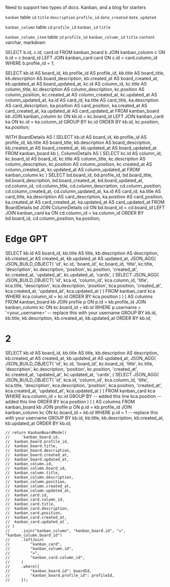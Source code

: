 Need to support two types of docs. Kanban, and a blog for starters

`kanban` table
`id`
`title`
`description`
`profile_id`
`date_created`
`date_updated`

`kanban_column` table
`id`
`profile_id`
`kanban_id`
`title`


`kanban_column_item` table
`id`
`profile_id`
`kanban_column_id`
`title`
`content` varchar, markdown

SELECT b.id, c.id, card.id FROM kanban_board b JOIN kanban_column c ON b.id = c.board_id LEFT JOIN kanban_card card ON c.id = card.column_id WHERE b.profile_id = 1;

SELECT
    kb.id AS board_id,
    kb.profile_id AS profile_id,
    kb.title AS board_title,
    kb.description AS board_description,
    kb.created_at AS board_created_at,
    kb.updated_at AS board_updated_at,
    kc.id AS column_id,
    kc.title AS column_title,
    kc.description AS column_description,
    kc.position AS column_position,
    kc.created_at AS column_created_at,
    kc.updated_at AS column_updated_at,
    ka.id AS card_id,
    ka.title AS card_title,
    ka.description AS card_description,
    ka.position AS card_position,
    ka.created_at AS card_created_at,
    ka.updated_at AS card_updated_at
FROM kanban_board kb
JOIN kanban_column kc ON kb.id = kc.board_id
LEFT JOIN kanban_card ka ON kc.id = ka.column_id
GROUP BY kc.id
ORDER BY kb.id, kc.position, ka.position;


WITH BoardDetails AS (
    SELECT
        kb.id AS board_id,
        kb.profile_id AS profile_id,
        kb.title AS board_title,
        kb.description AS board_description,
        kb.created_at AS board_created_at,
        kb.updated_at AS board_updated_at
    FROM kanban_board kb
),
ColumnDetails AS (
    SELECT
        kc.id AS column_id,
        kc.board_id AS board_id,
        kc.title AS column_title,
        kc.description AS column_description,
        kc.position AS column_position,
        kc.created_at AS column_created_at,
        kc.updated_at AS column_updated_at
    FROM kanban_column kc
)
SELECT
    bd.board_id,
    bd.profile_id,
    bd.board_title,
    bd.board_description,
    bd.board_created_at,
    bd.board_updated_at,
    cd.column_id,
    cd.column_title,
    cd.column_description,
    cd.column_position,
    cd.column_created_at,
    cd.column_updated_at,
    ka.id AS card_id,
    ka.title AS card_title,
    ka.description AS card_description,
    ka.position AS card_position,
    ka.created_at AS card_created_at,
    ka.updated_at AS card_updated_at
FROM BoardDetails bd
JOIN ColumnDetails cd ON bd.board_id = cd.board_id
LEFT JOIN kanban_card ka ON cd.column_id = ka.column_id
ORDER BY bd.board_id, cd.column_position, ka.position;

# Edge GPT
SELECT
  kb.id AS board_id,
  kb.title AS title,
  kb.description AS description,
  kb.created_at AS created_at,
  kb.updated_at AS updated_at,
  JSON_AGG(
    JSON_BUILD_OBJECT(
      'id', kc.id,
      'board_id', kc.board_id,
      'title', kc.title,
      'description', kc.description,
      'position', kc.position,
      'created_at', kc.created_at,
      'updated_at', kc.updated_at,
      'cards', (
        SELECT
          JSON_AGG(
            JSON_BUILD_OBJECT(
              'id', kca.id,
              'column_id', kca.column_id,
              'title', kca.title,
              'description', kca.description,
              'position', kca.position,
              'created_at', kca.created_at,
              'updated_at', kca.updated_at
            )
          )
        FROM
          kanban_card kca
        WHERE
          kca.column_id = kc.id
        ORDER BY
          kca.position
      )
    )
  ) AS columns
FROM
  kanban_board kb
JOIN
  profile p ON p.id = kb.profile_id
JOIN
  kanban_column kc ON kc.board_id = kb.id
WHERE
  p.username = '<your_username>' -- replace this with your username
GROUP BY
  kb.id, kb.title, kb.description, kb.created_at, kb.updated_at
ORDER BY
  kb.id;

# 2
SELECT
  kb.id AS board_id,
  kb.title AS title,
  kb.description AS description,
  kb.created_at AS created_at,
  kb.updated_at AS updated_at,
  JSON_AGG(
    JSON_BUILD_OBJECT(
      'id', kc.id,
      'board_id', kc.board_id,
      'title', kc.title,
      'description', kc.description,
      'position', kc.position,
      'created_at', kc.created_at,
      'updated_at', kc.updated_at,
      'cards', (
        SELECT
          JSON_AGG(
            JSON_BUILD_OBJECT(
              'id', kca.id,
              'column_id', kca.column_id,
              'title', kca.title,
              'description', kca.description,
              'position', kca.position,
              'created_at', kca.created_at,
              'updated_at', kca.updated_at
            )
          )
        FROM
          kanban_card kca
        WHERE
          kca.column_id = kc.id
        GROUP BY -- added this line
          kca.position -- added this line
        ORDER BY
          kca.position
      )
    )
  ) AS columns
FROM
  kanban_board kb
JOIN
  profile p ON p.id = kb.profile_id
JOIN
  kanban_column kc ON kc.board_id = kb.id
WHERE
  p.id = 1 -- replace this with your username
GROUP BY
  kb.id, kb.title, kb.description, kb.created_at, kb.updated_at
ORDER BY
  kb.id;



    // return KanbanBoardModel(
    //     `kanban_board.id,
    // 	kanban_board.profile_id,
    // 	kanban_board.title,
    // 	kanban_board.description,
    // 	kanban_board.created_at,
    // 	kanban_board.updated_at,
    // 	kanban_column.id,
    // 	kanban_column.board_id,
    // 	kanban_column.title,
    // 	kanban_column.description,
    // 	kanban_column.position,
    // 	kanban_column.created_at,
    // 	kanban_column.updated_at,
    // 	kanban_card.id,
    // 	kanban_card.column_id,
    // 	kanban_card.title,
    // 	kanban_card.description,
    // 	kanban_card.position,
    // 	kanban_card.created_at,
    // 	kanban_card.updated_at`,
    // )
    //     .join("kanban_column", "kanban_board.id", "=", "kanban_column.board_id")
    //     .leftJoin(
    //         "kanban_card",
    //         "kanban_column.id",
    //         "=",
    //         "kanban_card.column_id",
    //     )
    //     .where({
    //         "kanban_board.id": boardId,
    //         "kanban_board.profile_id": profileId,
    //     });
